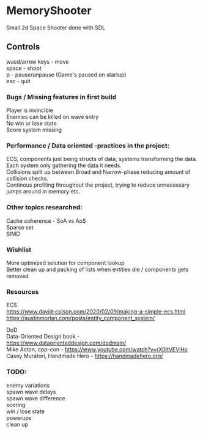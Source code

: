 # MemoryShooter
Small 2d Space Shooter done with SDL 

## Controls  
wasd/arrow keys - move   
space - shoot  
p - pause/unpause (Game's paused on startup)  
esc - quit  

### Bugs / Missing features in first build 
Player is invincible  
Enemies can be killed on wave entry  
No win or lose state  
Score system missing  

### Performance / Data oriented -practices in the project:   
ECS, components just being structs of data, systems transforming the data.
Each system only gathering the data it needs.  
Collisions split up between Broad and Narrow-phase reducing amount of collision checks.   
Continous profiling throughout the project, trying to reduce unnecessary jumps around in memory etc.  
 
### Other topics researched:  
Cache coherence - SoA vs AoS  
Sparse set  
SIMD  

### Wishlist  
More optimized solution for component lookup  
Better clean up and packing of lists when entities die / components gets removed    

### Resources
ECS  
https://www.david-colson.com/2020/02/09/making-a-simple-ecs.html  
https://austinmorlan.com/posts/entity_component_system/  

DoD  
Data-Oriented Design book - https://www.dataorienteddesign.com/dodmain/  
Mike Acton, cpp-con - https://www.youtube.com/watch?v=rX0ItVEVjHc  
Casey Muratori, Handmade Hero - https://handmadehero.org/  

### TODO:  
enemy variations  
spawn wave delays  
spawn wave difference  
scoring  
win / lose state  
powerups  
clean up
